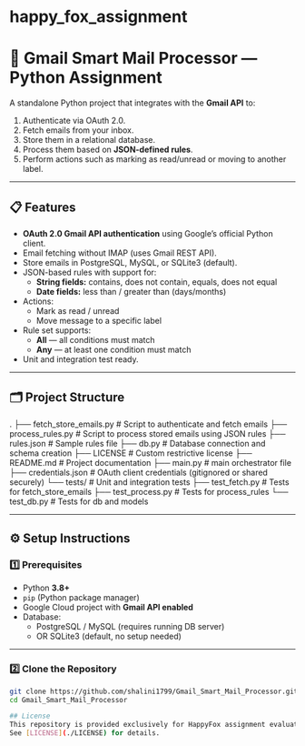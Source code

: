 # happy_fox_assignment

# 📧 Gmail Smart Mail Processor — Python Assignment

A standalone Python project that integrates with the **Gmail API** to:

1. Authenticate via OAuth 2.0.
2. Fetch emails from your inbox.
3. Store them in a relational database.
4. Process them based on **JSON-defined rules**.
5. Perform actions such as marking as read/unread or moving to another label.

---

## 📋 Features

- **OAuth 2.0 Gmail API authentication** using Google’s official Python client.
- Email fetching without IMAP (uses Gmail REST API).
- Store emails in PostgreSQL, MySQL, or SQLite3 (default).
- JSON-based rules with support for:
  - **String fields:** contains, does not contain, equals, does not equal
  - **Date fields:** less than / greater than (days/months)
- Actions:
  - Mark as read / unread
  - Move message to a specific label
- Rule set supports:
  - **All** — all conditions must match
  - **Any** — at least one condition must match
- Unit and integration test ready.

---

## 🗂 Project Structure

.
├── fetch_store_emails.py      # Script to authenticate and fetch emails
├── process_rules.py           # Script to process stored emails using JSON rules
├── rules.json                 # Sample rules file
├── db.py                      # Database connection and schema creation
├── LICENSE                   # Custom restrictive license
├── README.md                 # Project documentation
├── main.py                   # main orchestrator file
├── credentials.json       # OAuth client credentials (gitignored or shared securely)
└── tests/                    # Unit and integration tests
    ├── test_fetch.py          # Tests for fetch_store_emails
    ├── test_process.py        # Tests for process_rules
    └── test_db.py             # Tests for db and models

---

## ⚙️ Setup Instructions

### 1️⃣ Prerequisites
- Python **3.8+**
- `pip` (Python package manager)
- Google Cloud project with **Gmail API enabled**
- Database:
  - PostgreSQL / MySQL (requires running DB server)
  - OR SQLite3 (default, no setup needed)

---

### 2️⃣ Clone the Repository
```bash
git clone https://github.com/shalini1799/Gmail_Smart_Mail_Processor.git
cd Gmail_Smart_Mail_Processor

## License
This repository is provided exclusively for HappyFox assignment evaluation.  
See [LICENSE](./LICENSE) for details.